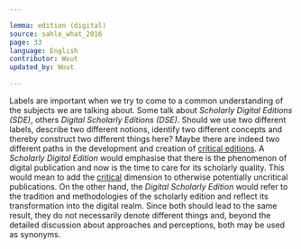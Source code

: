 ```yaml
---

lemma: edition (digital)
source: sahle_what_2016
page: 33
language: English
contributor: Wout
updated_by: Wout

---
```


Labels are important when we try to come to a common understanding of the subjects we are talking about. Some talk about _Scholarly Digital Editions (SDE)_, others _Digital Scholarly Editions (DSE)_. Should we use two different labels, describe two different notions, identify two different concepts and thereby construct two different things here? Maybe there are indeed two different paths in the development and creation of [critical editions](editionCritical.html). A _Scholarly Digital Edition_ would emphasise that there is the phenomenon of digital publication and now is the time to care for its scholarly quality. This would mean to add the [critical](critical.html) dimension to otherwise potentially uncritical publications. On the other hand, the _Digital Scholarly Edition_ would refer to the tradition and methodologies of the scholarly edition and reflect its transformation into the digital realm. Since both should lead to the same result, they do not necessarily denote different things and, beyond the detailed discussion about approaches and perceptions, both may be used as synonyms.
